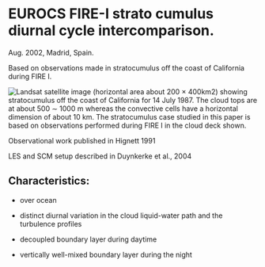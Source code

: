 # EUROCS FIRE-I strato cumulus diurnal cycle intercomparison.

Aug. 2002, Madrid, Spain.

Based on observations made in stratocumulus off the coast of California during
FIRE I.

![Landsat satellite image (horizontal area about 200 × 400km2) showing
stratocumulus off the coast of California for 14 July 1987. The cloud tops are
at about 500 ∼ 1000 m whereas the convective cells have a horizontal dimension
of about 10 km. The stratocumulus case studied in this paper is based on
observations performed during FIRE I in the cloud deck
shown.](images/landsat_duynkerke2004.png)

Observational work published in Hignett 1991

LES and SCM setup described in Duynkerke et al., 2004

## Characteristics:

- over ocean

- distinct diurnal variation in the cloud liquid-water path and the turbulence
profiles

- decoupled boundary layer during daytime

- vertically well-mixed boundary layer during the night
